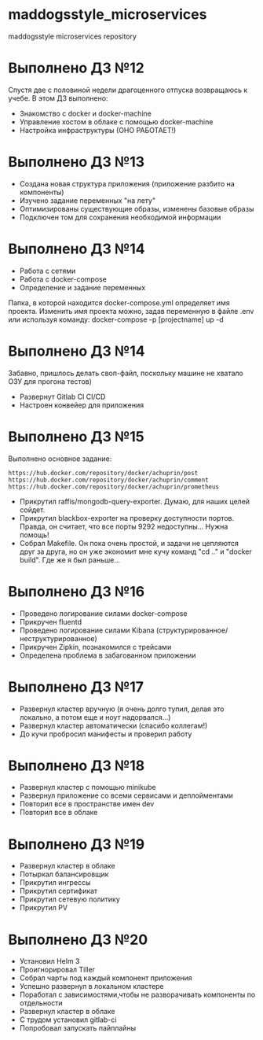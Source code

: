 # maddogsstyle_microservices
maddogsstyle microservices repository

# Выполнено ДЗ №12
Спустя две с половиной недели драгоценного отпуска возвращаюсь к учебе.
В этом ДЗ выполнено:
 - Знакомство с docker и docker-machine
 - Управление хостом в облаке с помощью docker-machine
 - Настройка инфраструктуры (ОНО РАБОТАЕТ!)

# Выполнено ДЗ №13
 - Создана новая структура приложения (приложение разбито на компоненты)
 - Изучено задание переменных "на лету"
 - Оптимизированы существующие  образы, изменены базовые образы
 - Подключен том для сохранения необходимой информации

# Выполнено ДЗ №14
 - Работа с сетями
 - Работа с docker-compose
 - Определение и задание переменных

Папка, в которой находится docker-compose.yml определяет имя проекта.
Изменить имя проекта можно, задав переменную в файле .env или используя команду:
docker-compose -p [projectname] up -d

# Выполнено ДЗ №14
Забавно, пришлось делать своп-файл, поскольку машине не хватало ОЗУ для прогона тестов)
 - Развернут Gitlab CI CI/CD
 - Настроен конвейер для приложения

# Выполнено ДЗ №15
Выполнено основное задание:
```https://hub.docker.com/repository/docker/achuprin/ui
https://hub.docker.com/repository/docker/achuprin/post
https://hub.docker.com/repository/docker/achuprin/comment
https://hub.docker.com/repository/docker/achuprin/prometheus
```
- Прикрутил raffis/mongodb-query-exporter. Думаю, для наших целей сойдет.
- Прикрутил blackbox-exporter на проверку доступности портов. Правда, он считает, что все порты 9292 недоступны... Нужна помощь!
- Собрал Makefile. Он пока очень простой, и задачи не цепляются друг за друга, но он уже экономит мне кучу команд "cd .." и "docker build". Где же я был раньше...

# Выполнено ДЗ №16
- Проведено логирование силами docker-compose
- Прикручен fluentd
- Проведено логирование силами Kibana (структурированное/неструктурированное)
- Прикручен Zipkin, познакомился с трейсами
- Определена проблема в забагованном приложении

# Выполнено ДЗ №17
- Развернул кластер вручную (я очень долго тупил, делая это локально, а потом еще и ноут надорвался...)
- Развернул кластер автоматически (спасибо коллегам!)
- До кучи пробросил манифесты и проверил работу

# Выполнено ДЗ №18
- Развернул кластер с помощью minikube
- Развернул приложение со всеми сервисами и деплойментами
- Повторил все в пространстве имен dev
- Повторил все в облаке

# Выполнено ДЗ №19
- Развернул кластер в облаке
- Потыркал балансировщик
- Прикрутил ингрессы
- Прикрутил сертификат
- Прикрутил сетевую политику
- Прикрутил PV

# Выполнено ДЗ №20
- Установил Helm 3
- Проигнорировал Tiller
- Собрал чарты под каждый компонент приложения
- Успешно развернул в локальном кластере
- Поработал с зависимостями,чтобы не разворачивать компоненты по отдельности
- Развернул кластер в облаке
- С трудом установил gitlab-ci
- Попробовал запускать пайплайны
